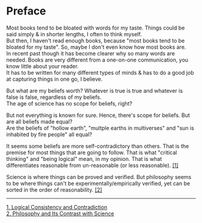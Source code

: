 # Preface

Most books tend to be bloated with words for my taste. Things could be said simply & in shorter lengths, I often to think myself.  
But then, I haven't read enough books, because "most books tend to be bloated for my taste".
So, maybe I don't even know how most books are.  
In recent past though it has become clearer why so many words are needed.
Books are very different from a one-on-one communication, you know little about your reader.  
It has to be written for many different types of minds & has to do a good job at capturing things in one go, I believe.

But what are my beliefs worth? Whatever is true is true and whatever is false is false, regardless of my beliefs.  
The age of science has no scope for beliefs, right?  

But not everything is known for sure. Hence, there's scope for beliefs. But are all beliefs made equal?  
Are the beliefs of "hollow earth", "multple earths in multiverses" and "sun is inhabited by fire people" all equal?  

It seems some beliefs are more self-contradictory than others. That is the premise for most things that are going to follow. That is what "critical thinking" and "being logical" mean, in my opinion. That is what differentiates reasonable from un-reasonable (or less reasonable). [[1]](https://www.csus.edu/indiv/m/mayesgr/phl4/handouts/phl4contradiction.htm#:~:text=In%20logic%2C%20it%20is%20a,some%20simple%20examples%20of%20contradictions.)

Science is where things can be proved and verified. But philosophy seems to be where things can't be experimentally/empirically verified, yet can be sorted in the order of reasonability. [[2]](https://1000wordphilosophy.com/2018/02/13/philosophy-and-its-contrast-with-science/#:~:text=Science%20is%20about%20empirical%20knowledge,knowledge%20(if%20it%20exists).&text=Science%20is%20about%20descriptive%20facts,objects%20(if%20they%20exist).)

---

[1. Logical Consistency and Contradiction](https://www.csus.edu/indiv/m/mayesgr/phl4/handouts/phl4contradiction.htm#:~:text=In%20logic%2C%20it%20is%20a,some%20simple%20examples%20of%20contradictions.)  
[2. Philosophy and Its Contrast with Science](https://1000wordphilosophy.com/2018/02/13/philosophy-and-its-contrast-with-science/#:~:text=Science%20is%20about%20empirical%20knowledge,knowledge%20(if%20it%20exists).&text=Science%20is%20about%20descriptive%20facts,objects%20(if%20they%20exist).)